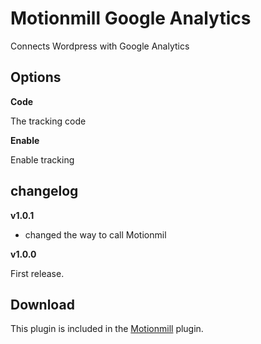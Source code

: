 Motionmill Google Analytics
===========================

Connects Wordpress with Google Analytics

Options
-------

__Code__

The tracking code

__Enable__

Enable tracking

changelog
---------

__v1.0.1__

- changed the way to call Motionmil

__v1.0.0__

First release.

Download
--------

This plugin is included in the [Motionmill](https://github.com/addwittz/motionmill) plugin.
